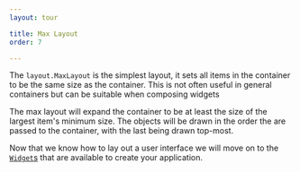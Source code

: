 ```yaml
---
layout: tour

title: Max Layout
order: 7

---
```


The `layout.MaxLayout` is the simplest layout, it sets all items in
the container to be the same size as the container. This is not
often useful in general containers but can be suitable when composing
widgets

The max layout will expand the container to be at least the size of the
largest item's minimum size. The objects will be drawn in the order
the are passed to the container, with the last being drawn top-most.

Now that we know how to lay out a user interface we will
move on to the [`Widget`s](../widget/) that are available
to create your application.
